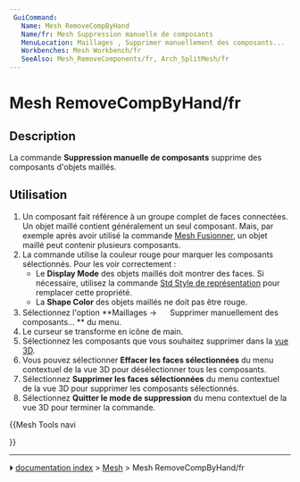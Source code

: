 ```yaml
---
 GuiCommand:
   Name: Mesh RemoveCompByHand
   Name/fr: Mesh Suppression manuelle de composants
   MenuLocation: Maillages , Supprimer manuellement des composants...
   Workbenches: Mesh Workbench/fr
   SeeAlso: Mesh_RemoveComponents/fr, Arch_SplitMesh/fr
---
```


# Mesh RemoveCompByHand/fr

## Description

La commande **Suppression manuelle de composants** supprime des composants d\'objets maillés.



## Utilisation

1.  Un composant fait référence à un groupe complet de faces connectées. Un objet maillé contient généralement un seul composant. Mais, par exemple après avoir utilisé la commande [Mesh Fusionner](Mesh_Merge/fr.md), un objet maillé peut contenir plusieurs composants.
2.  La commande utilise la couleur rouge pour marquer les composants sélectionnés. Pour les voir correctement :
    -   Le **Display Mode** des objets maillés doit montrer des faces. Si nécessaire, utilisez la commande [Std Style de représentation](Std_DrawStyle/fr.md) pour remplacer cette propriété.
    -   La **Shape Color** des objets maillés ne doit pas être rouge.
3.  Sélectionnez l\'option **Maillages → <img src="images/Mesh_RemoveCompByHand.svg" width=16px> Supprimer manuellement des composants... ** du menu.
4.  Le curseur se transforme en icône de main.
5.  Sélectionnez les composants que vous souhaitez supprimer dans la [vue 3D](3D_view/fr.md).
6.  Vous pouvez sélectionner **Effacer les faces sélectionnées** du menu contextuel de la vue 3D pour désélectionner tous les composants.
7.  Sélectionnez **Supprimer les faces sélectionnées** du menu contextuel de la vue 3D pour supprimer les composants sélectionnés.
8.  Sélectionnez **Quitter le mode de suppression** du menu contextuel de la vue 3D pour terminer la commande.





{{Mesh Tools navi

}}



---
⏵ [documentation index](../README.md) > [Mesh](Mesh_Workbench.md) > Mesh RemoveCompByHand/fr
